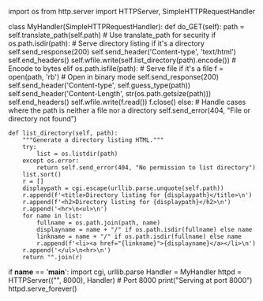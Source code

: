 import os
from http.server import HTTPServer, SimpleHTTPRequestHandler

class MyHandler(SimpleHTTPRequestHandler):
    def do_GET(self):
        path = self.translate_path(self.path)  # Use translate_path for security
        if os.path.isdir(path):
            # Serve directory listing if it's a directory
            self.send_response(200)
            self.send_header('Content-type', 'text/html')
            self.end_headers()
            self.wfile.write(self.list_directory(path).encode())  # Encode to bytes
        elif os.path.isfile(path):
            # Serve file if it's a file
            f = open(path, 'rb')  # Open in binary mode
            self.send_response(200)
            self.send_header('Content-type', self.guess_type(path))
            self.send_header('Content-Length', str(os.path.getsize(path)))
            self.end_headers()
            self.wfile.write(f.read())
            f.close()
        else:
            # Handle cases where the path is neither a file nor a directory
            self.send_error(404, "File or directory not found")

    def list_directory(self, path):
        """Generate a directory listing HTML."""
        try:
            list = os.listdir(path)
        except os.error:
            return self.send_error(404, "No permission to list directory")
        list.sort()
        r = []
        displaypath = cgi.escape(urllib.parse.unquote(self.path))
        r.append(f'<title>Directory listing for {displaypath}</title>\n')
        r.append(f'<h2>Directory listing for {displaypath}</h2>\n')
        r.append('<hr>\n<ul>\n')
        for name in list:
            fullname = os.path.join(path, name)
            displayname = name + "/" if os.path.isdir(fullname) else name
            linkname = name + "/" if os.path.isdir(fullname) else name
            r.append(f'<li><a href="{linkname}">{displayname}</a></li>\n')
        r.append('</ul>\n<hr>\n')
        return "".join(r)


if __name__ == '__main__':
    import cgi, urllib.parse
    Handler = MyHandler
    httpd = HTTPServer(("", 8000), Handler) # Port 8000
    print("Serving at port 8000")
    httpd.serve_forever()
